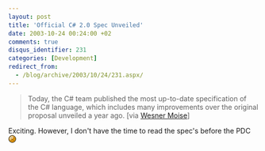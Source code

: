 ```yaml
---
layout: post
title: 'Official C# 2.0 Spec Unveiled'
date: 2003-10-24 00:24:00 +02
comments: true
disqus_identifier: 231
categories: [Development]
redirect_from:
  - /blog/archive/2003/10/24/231.aspx/
---
```


> Today, the C\# team published the most up-to-date specification of the C\# language, which includes many improvements over the original proposal unveiled a year ago.
> [via [Wesner Moise](http://wesnerm.blogs.com/net_undocumented/2003/10/official_c_20_s.html)]

Exciting. However, I don't have the time to read the spec's before the PDC ![Sad](/files/archive/smiley_frown.gif)


